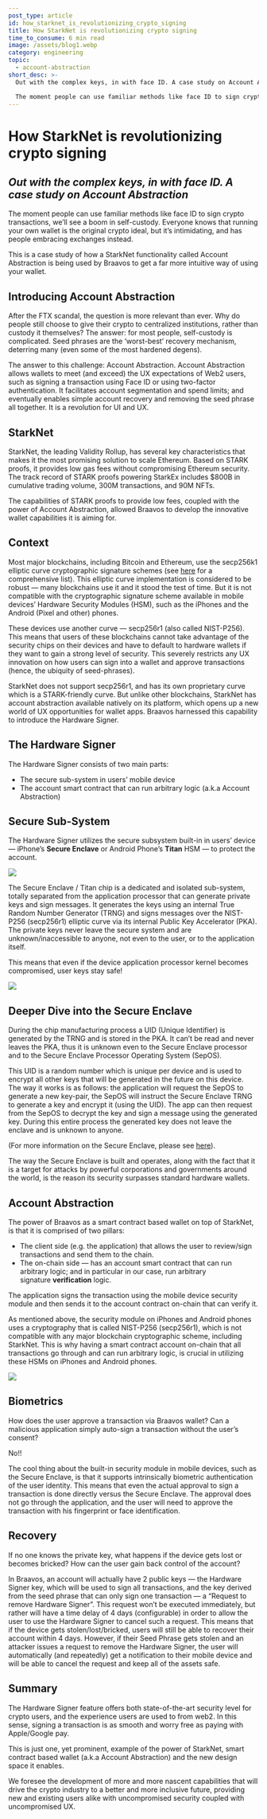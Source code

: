 ```yaml
---
post_type: article
id: how_starknet_is_revolutionizing_crypto_signing
title: How StarkNet is revolutionizing crypto signing
time_to_consume: 6 min read
image: /assets/blog1.webp
category: engineering
topic:
  - account-abstraction
short_desc: >-
  Out with the complex keys, in with face ID. A case study on Account Abstraction. 

  The moment people can use familiar methods like face ID to sign crypto transactions, we’ll see a boom in self-custody. Everyone knows that running your own wallet is the original crypto ideal, but it’s intimidating, and has people embracing exchanges instead.
---
```


# How StarkNet is revolutionizing crypto signing

## *Out with the complex keys, in with face ID. A case study on Account Abstraction*

The moment people can use familiar methods like face ID to sign crypto transactions, we’ll see a boom in self-custody. Everyone knows that running your own wallet is the original crypto ideal, but it’s intimidating, and has people embracing exchanges instead.

This is a case study of how a StarkNet functionality called Account Abstraction is being used by Braavos to get a far more intuitive way of using your wallet.

## Introducing Account Abstraction

After the FTX scandal, the question is more relevant than ever. Why do people still choose to give their crypto to centralized institutions, rather than custody it themselves? The answer: for most people, self-custody is complicated. Seed phrases are the ‘worst-best’ recovery mechanism, deterring many (even some of the most hardened degens).

The answer to this challenge: Account Abstraction. Account Abstraction allows wallets to meet (and exceed) the UX expectations of Web2 users, such as signing a transaction using Face ID or using two-factor authentication. It facilitates account segmentation and spend limits; and eventually enables simple account recovery and removing the seed phrase all together. It is a revolution for UI and UX.

## StarkNet

StarkNet, the leading Validity Rollup, has several key characteristics that makes it the most promising solution to scale Ethereum. Based on STARK proofs, it provides low gas fees without compromising Ethereum security. The track record of STARK proofs powering StarkEx includes $800B in cumulative trading volume, 300M transactions, and 90M NFTs.

The capabilities of STARK proofs to provide low fees, coupled with the power of Account Abstraction, allowed Braavos to develop the innovative wallet capabilities it is aiming for.

## Context

Most major blockchains, including Bitcoin and Ethereum, use the secp256k1 elliptic curve cryptographic signature schemes (see [here](http://ethanfast.com/top-crypto.html) for a comprehensive list). This elliptic curve implementation is considered to be robust — many blockchains use it and it stood the test of time. But it is not compatible with the cryptographic signature scheme available in mobile devices’ Hardware Security Modules (HSM), such as the iPhones and the Android (Pixel and other) phones.

These devices use another curve — secp256r1 (also called NIST-P256). This means that users of these blockchains cannot take advantage of the security chips on their devices and have to default to hardware wallets if they want to gain a strong level of security. This severely restricts any UX innovation on how users can sign into a wallet and approve transactions (hence, the ubiquity of seed-phrases).

StarkNet does not support secp256r1, and has its own proprietary curve which is a STARK-friendly curve. But unlike other blockchains, StarkNet has account abstraction available natively on its platform, which opens up a new world of UX opportunities for wallet apps. Braavos harnessed this capability to introduce the Hardware Signer.

## The Hardware Signer

The Hardware Signer consists of two main parts:

* The secure sub-system in users’ mobile device
* The account smart contract that can run arbitrary logic (a.k.a Account Abstraction)

## Secure Sub-System

The Hardware Signer utilizes the secure subsystem built-in in users’ device — iPhone’s **Secure Enclave** or Android Phone’s **Titan** HSM — to protect the account.

![](https://miro.medium.com/max/1400/0*EPm8q10ykvFGnvcv)

The Secure Enclave / Titan chip is a dedicated and isolated sub-system, totally separated from the application processor that can generate private keys and sign messages. It generates the keys using an internal True Random Number Generator (TRNG) and signs messages over the NIST-P256 (secp256r1) elliptic curve via its internal Public Key Accelerator (PKA). The private keys never leave the secure system and are unknown/inaccessible to anyone, not even to the user, or to the application itself.

This means that even if the device application processor kernel becomes compromised, user keys stay safe!

![](https://miro.medium.com/max/1400/0*yHJ--fK8keNdTci8)

## Deeper Dive into the Secure Enclave

During the chip manufacturing process a UID (Unique Identifier) is generated by the TRNG and is stored in the PKA. It can’t be read and never leaves the PKA, thus it is unknown even to the Secure Enclave processor and to the Secure Enclave Processor Operating System (SepOS).

This UID is a random number which is unique per device and is used to encrypt all other keys that will be generated in the future on this device.\
The way it works is as follows: the application will request the SepOS to generate a new key-pair, the SepOS will instruct the Secure Enclave TRNG to generate a key and encrypt it (using the UID). The app can then request from the SepOS to decrypt the key and sign a message using the generated key. During this entire process the generated key does not leave the enclave and is unknown to anyone.

(For more information on the Secure Enclave, please see [here](https://support.apple.com/en-il/guide/security/sec59b0b31ff/web)).

The way the Secure Enclave is built and operates, along with the fact that it is a target for attacks by powerful corporations and governments around the world, is the reason its security surpasses standard hardware wallets.

## Account Abstraction

The power of Braavos as a smart contract based wallet on top of StarkNet, is that it is comprised of two pillars:

* The client side (e.g. the application) that allows the user to review/sign transactions and send them to the chain.
* The on-chain side — has an account smart contract that can run arbitrary logic; and in particular in our case, run arbitrary signature **verification** logic.

The application signs the transaction using the mobile device security module and then sends it to the account contract on-chain that can verify it.

As mentioned above, the security module on iPhones and Android phones uses a cryptography that is called NIST-P256 (secp256r1), which is not compatible with any major blockchain cryptographic scheme, including StarkNet. This is why having a smart contract account on-chain that all transactions go through and can run arbitrary logic, is crucial in utilizing these HSMs on iPhones and Android phones.

![](https://miro.medium.com/max/1400/0*1gItqYMJgmpu_fXc)

## Biometrics

How does the user approve a transaction via Braavos wallet? Can a malicious application simply auto-sign a transaction without the user’s consent?

No!!

The cool thing about the built-in security module in mobile devices, such as the Secure Enclave, is that it supports intrinsically biometric authentication of the user identity. This means that even the actual approval to sign a transaction is done directly versus the Secure Enclave. The approval does not go through the application, and the user will need to approve the transaction with his fingerprint or face identification.

## Recovery

If no one knows the private key, what happens if the device gets lost or becomes bricked? How can the user gain back control of the account?

In Braavos, an account will actually have 2 public keys — the Hardware Signer key, which will be used to sign all transactions, and the key derived from the seed phrase that can only sign one transaction — a “Request to remove Hardware Signer”. This request won’t be executed immediately, but rather will have a time delay of 4 days (configurable) in order to allow the user to use the Hardware Signer to cancel such a request. This means that if the device gets stolen/lost/bricked, users will still be able to recover their account within 4 days. However, if their Seed Phrase gets stolen and an attacker issues a request to remove the Hardware Signer, the user will automatically (and repeatedly) get a notification to their mobile device and will be able to cancel the request and keep all of the assets safe.

## Summary

The Hardware Signer feature offers both state-of-the-art security level for crypto users, and the experience users are used to from web2. In this sense, signing a transaction is as smooth and worry free as paying with Apple/Google pay.

This is just one, yet prominent, example of the power of StarkNet, smart contract based wallet (a.k.a Account Abstraction) and the new design space it enables.

We foresee the development of more and more nascent capabilities that will drive the crypto industry to a better and more inclusive future, providing new and existing users alike with uncompromised security coupled with uncompromised UX.